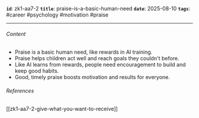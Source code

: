 **`id`**: zk1-aa7-2
**`title`**: praise-is-a-basic-human-need
**`date`**: 2025-08-10
**`tags`**: #career #psychology #motivation #praise

---

###### Content

-   Praise is a basic human need, like rewards in AI training.
-   Praise helps children act well and reach goals they couldn't before.
-   Like AI learns from rewards, people need encouragement to build and keep good habits.
-   Good, timely praise boosts motivation and results for everyone.

###### References

[[zk1-aa7-2-give-what-you-want-to-receive]]
